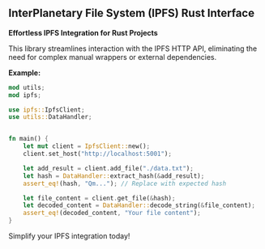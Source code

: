 ##  InterPlanetary File System (IPFS) Rust Interface

**Effortless IPFS Integration for Rust Projects**

This library streamlines interaction with the IPFS HTTP API, eliminating the need for complex manual wrappers or external dependencies.

**Example:**

```rust
mod utils;
mod ipfs;

use ipfs::IpfsClient;
use utils::DataHandler;


fn main() {
    let mut client = IpfsClient::new();
    client.set_host("http://localhost:5001");

    let add_result = client.add_file("./data.txt");
    let hash = DataHandler::extract_hash(&add_result);
    assert_eq!(hash, "Qm..."); // Replace with expected hash

    let file_content = client.get_file(&hash);
    let decoded_content = DataHandler::decode_string(&file_content);
    assert_eq!(decoded_content, "Your file content");
}
```

Simplify your IPFS integration today!
